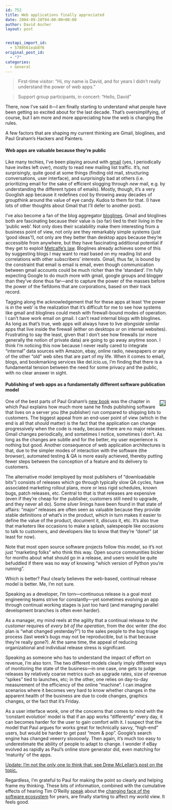 ```yaml
---
id: 752
title: Web applications finally appreciated
date: 2004-09-20T04:00:00+00:00
author: David Ascher
layout: post


restapi_import_id:
  - 5780561eab8f6
original_post_id:
  - "7"
categories:
  - General
---
```

> First-time visitor: &#8220;Hi, my name is David, and for years I didn&#8217;t really understand the power of web apps.&#8221;

> Support group participants, in concert: &#8220;Hello, David&#8221;

There, now I&#8217;ve said it&#8212;I am finally starting to understand what people have been getting so excited about for the last decade. That&#8217;s oversimplifying, of course, but I am more and more appreciating how the web is changing the rules.

A few factors that are shaping my current thinking are Gmail, bloglines, and Paul Graham&#8217;s Hackers and Painters.

#### Web apps are valuable because they&#8217;re public 

Like many techies, I&#8217;ve been playing around with [gmail](http://gmail.google.com) (yes, I periodically have invites left over), mostly to read new mailing list traffic. It&#8217;s, not surprisingly, quite good at some things (finding old mail, structuring conversations, user interface), and surprisingly bad at others (i.e. prioritizing email for the sake of efficient slogging through _new_ mail, e.g. by understanding the different types of emails). Mostly, though, it&#8217;s a very Googlish app because it redefines cool by throwing away decades of groupthink around the value of eye candy. Kudos to them for that. (I have lots of other thoughts about Gmail that I&#8217;ll defer to another post).

I&#8217;ve also become a fan of the blog aggregator [bloglines](http://www.bloglines.com). Gmail and bloglines both are fascinating because their value is (so far) tied to their living in the &#8216;public web&#8217;. Not only does their scalability make them interesting from a business point of view, not only are they remarkably simple systems (just &#8216;good ideas&#8217;!), not only are they better than desktop apps because they&#8217;re accessible from anywhere, but they have fascinating additional potential if they get to exploit [Metcalfe&#8217;s law](http://en.wikipedia.org/wiki/Metcalfe%27s_Law). Bloglines already achieves some of this by suggesting blogs I may want to read based on my reading list and correlations with other subscribers&#8217; interests. Gmail, thus far, is bound by the constraint that email is email is email, even though communication between gmail accounts could be much richer than the &#8216;standard&#8217;. I&#8217;m fully expecting Google to do much more with gmail, google groups and blogger than they&#8217;ve done thus far&#8212;and to capture the power of the masses before the power of the fiefdoms that are corporations, based on their track record.

Tagging along the acknowledgement that for these apps at least &#8216;the power is _in_ the web&#8217; is the realization that it&#8217;s difficult for me to see how systems like gmail and bloglines could mesh with firewall-bound modes of operation. I can&#8217;t have work email on gmail. I can&#8217;t read internal blogs with bloglines. As long as that&#8217;s true, web apps will always have to live _alongside_ similar apps that live inside the firewall (either on desktops or on internal websites). Frustrating to say the least, given that I don&#8217;t see how firewalls (or more generally the notion of private data) are going to go away anytime soon. I think I&#8217;m noticing this now because I never really cared to integrate &#8220;internal&#8221; data sources with Amazon, ebay, online radio, newspapers or any of the other &#8220;old&#8221; web sites that are part of my life. When it comes to email, blogs, and bookmarking services like del.icio.us, I&#8217;m finding that there is a fundamental tension between the need for some privacy and the public, with no clear answer in sight.

#### Publishing of web apps as a fundamentally different software publication model

[<img class="book" vspace="5" hspace="5" border="1" align="right" src="http://store1.yimg.com/I/paulgraham_1809_27074" />](http://www.paulgraham.com/hackpaint.html)

One of the best parts of Paul Graham&#8217;s [new book](http://www.paulgraham.com/hackpaint.html) was the chapter in which Paul explains how much more sane he finds publishing software that lives on a server you (the publisher) run compared to shipping bits to customers. The biggest appeal from an end-user point of view (which in the end is all that _should_ matter) is the fact that the application can change progressively when the code is ready, because there are no major releases. Gmail changes periodically, and sometimes I notice, sometimes I don&#8217;t. As long as the changes are subtle and for the better, my user experience is nothing but good. Another consequence of web application architectures is that, due to the simpler modes of interaction with the software (the browser), automated testing & QA is more easily achieved, thereby putting fewer steps between the conception of a feature and its delivery to customers.

The alternative model (employed by most publishers of &#8220;downloadable bits&#8221;) consists of releases which go through typically slow QA cycles, have associated marketing rollout plans, more or less rigid schedules, known bugs, patch releases, etc. Central to that is that releases are expensive (even if they&#8217;re cheap for the publisher, customers still need to upgrade, and they never all do). Some silver linings have been found in that state of affairs: &#8220;major&#8221; releases are often seen as valuable because they provide stable definitions of what&#8217;s in the product, which in turn makes it easier to define the value of the product, document it, _discuss_ it, etc. It&#8217;s also true that marketers like occasions to make a splash, salespeople like occasions to talk to customers, and developers like to know that they&#8217;re &#8220;done!&#8221; (at least for now).

Note that most open source software projects follow this model, so it&#8217;s not just &#8220;marketing folks&#8221; who think this way. Open source communities bicker for months about what should go in a release, and users would be quite befuddled if there was no way of knowing &#8220;which version of Python you&#8217;re running&#8221;.

Which is better? Paul clearly believes the web-based, continual release model is better. Me, I&#8217;m not sure.

Speaking as a developer, I&#8217;m torn&#8212;continuous release is a goal most engineering teams strive for constantly&#8212;yet sometimes evolving an app through continual working stages is just too hard (and managing parallel development branches is often even harder).

As a manager, my mind reels at the agility that a continual release _to the customer_ requires of _every bit of the operation_, from the doc writer (the doc plan is &#8220;what changed yesterday?&#8221;) to the sales people to the bug triage process (last week&#8217;s bugs may not be reproducible, but is that because they&#8217;re really gone?). At the same time, the appeal of reducing organizational and individual release stress is significant.

Speaking as someone who has to understand the impact of effort on revenue, I&#8217;m also torn. The two different models clearly imply different ways of monitoring the state of the business&#8212;in one case, one gets to judge releases by relatively coarse metrics such as upgrade rates, size of revenue &#8220;spikes&#8221; tied to launches, etc; in the other, one relies on day-to-day measurement of the efficiency of the online &#8220;machine&#8221;. I can imagine scenarios where it becomes very hard to know whether changes in the apparent health of the business are due to code changes, graphics changes, or the fact that it&#8217;s Friday.

As a user interface wonk, one of the concerns that comes to mind with the &#8216;constant evolution&#8217; model is that if an app works &#8220;differently&#8221; every day, it can becomes harder for the user to gain comfort with it. I suspect that the model that Paul argues for works great for technically savvy, &#8220;high-end&#8221; users, but would be harder to get past &#8220;mom & pop&#8221;. Google&#8217;s search engine has changed veeerry sloooowly. Then again, it&#8217;s much too easy to underestimate the ability of people to adapt to change. I wonder if eBay evolved as rapidly as Paul&#8217;s online store generator did, even matching for &#8216;maturity&#8217; of the apps.

<ins>Update: I&#8217;m not the only one to think that: see <a href="http://allinthehead.com/retro/225/">Drew McLellan</a>&#8216;s post on the topic.</ins>

Regardless, I&#8217;m grateful to Paul for making the point so clearly and helping frame my thinking. These bits of information, combined with the cumulative effects of hearing Tim O&#8217;Reilly [speak](http://conferences.oreillynet.com/cs/os2004/view/e_sess/5515) about the [changing face of the software ecosystem](http://tim.oreilly.com/opensource/paradigmshift_0504.html) for years, are finally starting to affect my world view. It feels good.